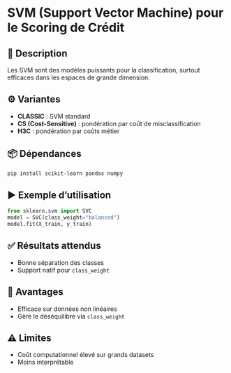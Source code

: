 # SVM (Support Vector Machine) pour le Scoring de Crédit

## 📌 Description
Les SVM sont des modèles puissants pour la classification, surtout efficaces dans les espaces de grande dimension.

## ⚙️ Variantes
- **CLASSIC** : SVM standard
- **CS (Cost-Sensitive)** : pondération par coût de misclassification
- **H3C** : pondération par coûts métier

## 📦 Dépendances
```bash
pip install scikit-learn pandas numpy
```

## ▶️ Exemple d’utilisation
```python
from sklearn.svm import SVC
model = SVC(class_weight="balanced")
model.fit(X_train, y_train)
```

## ✅ Résultats attendus
- Bonne séparation des classes
- Support natif pour `class_weight`

## 🔎 Avantages
- Efficace sur données non linéaires
- Gère le déséquilibre via `class_weight`

## ⚠️ Limites
- Coût computationnel élevé sur grands datasets
- Moins interprétable
